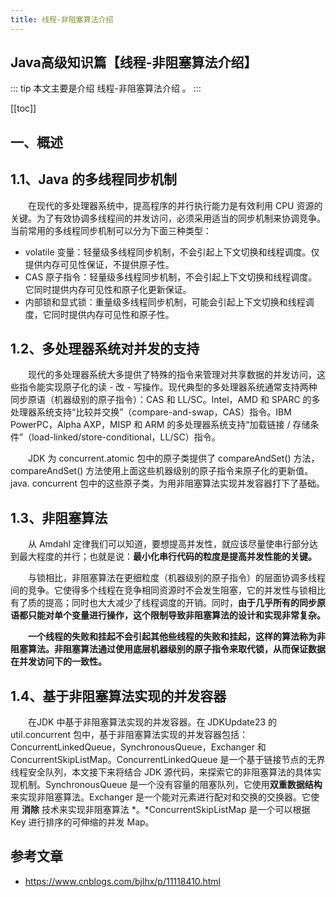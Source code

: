 ```yaml
---
title: 线程-非阻塞算法介绍
---
```


## Java高级知识篇【线程-非阻塞算法介绍】

::: tip
本文主要是介绍 线程-非阻塞算法介绍 。
:::

[[toc]]

## 一、概述

## 1.1、Java 的多线程同步机制

　　在现代的多处理器系统中，提高程序的并行执行能力是有效利用 CPU 资源的关键。为了有效协调多线程间的并发访问，必须采用适当的同步机制来协调竞争。当前常用的多线程同步机制可以分为下面三种类型：

- volatile 变量：轻量级多线程同步机制，不会引起上下文切换和线程调度。仅提供内存可见性保证，不提供原子性。
- CAS 原子指令：轻量级多线程同步机制，不会引起上下文切换和线程调度。它同时提供内存可见性和原子化更新保证。
- 内部锁和显式锁：重量级多线程同步机制，可能会引起上下文切换和线程调度，它同时提供内存可见性和原子性。

## 1.2、多处理器系统对并发的支持

　　现代的多处理器系统大多提供了特殊的指令来管理对共享数据的并发访问，这些指令能实现原子化的读 - 改 - 写操作。现代典型的多处理器系统通常支持两种同步原语（机器级别的原子指令）：CAS 和 LL/SC。Intel，AMD 和 SPARC 的多处理器系统支持“比较并交换”（compare-and-swap，CAS）指令。IBM PowerPC，Alpha AXP，MISP 和 ARM 的多处理器系统支持“加载链接 / 存储条件”（load-linked/store-conditional，LL/SC）指令。

　　JDK 为 concurrent.atomic 包中的原子类提供了 compareAndSet() 方法，compareAndSet() 方法使用上面这些机器级别的原子指令来原子化的更新值。java. concurrent 包中的这些原子类，为用非阻塞算法实现并发容器打下了基础。

## 1.3、非阻塞算法

　　从 Amdahl 定律我们可以知道，要想提高并发性，就应该尽量使串行部分达到最大程度的并行；也就是说：**最小化串行代码的粒度是提高并发性能的关键。**

　　与锁相比，非阻塞算法在更细粒度（机器级别的原子指令）的层面协调多线程间的竞争。它使得多个线程在竞争相同资源时不会发生阻塞，它的并发性与锁相比有了质的提高；同时也大大减少了线程调度的开销。同时，**由于几乎所有的同步原语都只能对单个变量进行操作，这个限制导致非阻塞算法的设计和实现非常复杂。**

　　**一个线程的失败和挂起不会引起其他些线程的失败和挂起，这样的算法称为非阻塞算法。非阻塞算法通过使用底层机器级别的原子指令来取代锁，从而保证数据在并发访问下的一致性。**

## 1.4、基于非阻塞算法实现的并发容器

　　在JDK 中基于非阻塞算法实现的并发容器。在 JDKUpdate23 的 util.concurrent 包中，基于非阻塞算法实现的并发容器包括：ConcurrentLinkedQueue，SynchronousQueue，Exchanger 和 ConcurrentSkipListMap。ConcurrentLinkedQueue 是一个基于链接节点的无界线程安全队列，本文接下来将结合 JDK 源代码，来探索它的非阻塞算法的具体实现机制。SynchronousQueue 是一个没有容量的阻塞队列，它使用**双重数据结构** 来实现非阻塞算法。Exchanger 是一个能对元素进行配对和交换的交换器。它使用 **消除** 技术来实现非阻塞算法 *。*ConcurrentSkipListMap 是一个可以根据 Key 进行排序的可伸缩的并发 Map。


## 参考文章
* https://www.cnblogs.com/bjlhx/p/11118410.html